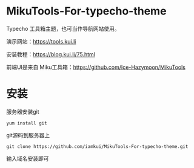 # MikuTools-For-typecho-theme
Typecho 工具箱主题，也可当作导航网站使用。

演示网站：https://tools.kui.li

安装教程：https://blog.kui.li/75.html

前端UI是来自 Miku工具箱：https://github.com/Ice-Hazymoon/MikuTools

# 安装

服务器安装git

`yum install git`

git源码到服务器上

`git clone https://github.com/iamkui/MikuTools-For-typecho-theme.git`

输入域名安装即可

